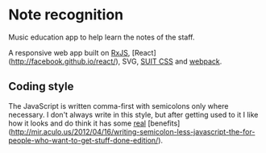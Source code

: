 # Note recognition

Music education app to help learn the notes of the staff.

A responsive web app built on
[RxJS](http://reactive-extensions.github.io/RxJS/), [React]
(http://facebook.github.io/react/), SVG, [SUIT CSS](http://suitcss.github.io/)
and [webpack](http://webpack.github.io/).

## Coding style

The JavaScript is written comma-first with semicolons only where necessary. I
don't always write in this style, but after getting used to it I like how it
looks and do think it has some [real](https://gist.github.com/isaacs/357981)
[benefits]
(http://mir.aculo.us/2012/04/16/writing-semicolon-less-javascript-the-for-people-who-want-to-get-stuff-done-edition/).
